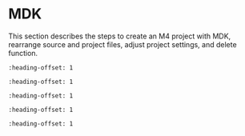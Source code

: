 # MDK

This section describes the steps to create an M4 project with MDK, rearrange source and project files, adjust project settings, and delete function.


```{include} ../topics/create_an_m4_project.md
:heading-offset: 1
```

```{include} ../topics/rearrange_source_files.md
:heading-offset: 1
```

```{include} ../topics/rearrange_project_files.md
:heading-offset: 1
```

```{include} ../topics/adjust_project_settings.md
:heading-offset: 1
```

```{include} ../topics/delete_function.md
:heading-offset: 1
```

